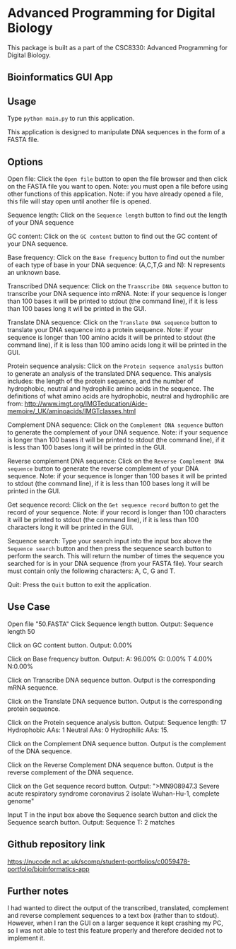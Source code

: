 Advanced Programming for Digital Biology
========================================
This package is built as a part of the CSC8330: Advanced Programming
for Digital Biology.

Bioinformatics GUI App
----------------------
Usage
-----
Type `python main.py` to run this application.

This application is designed to manipulate DNA sequences in the form of a FASTA file.

Options
-------
Open file: Click the `Open file` button to open the file browser and then click on the FASTA file you want to open. Note: you must open a file
before using other functions of this application. Note: if you have already opened a file, this file
will stay open until another file is opened.

Sequence length: Click on the `Sequence length` button to find out the length of your DNA sequence

GC content: Click on the `GC content` button to find out the GC content of your DNA sequence.

Base frequency: Click on the `Base frequency` button to find out the number of each type of base in your DNA sequence:
(A,C,T,G and N): N represents an unknown base. 

Transcribed DNA sequence: Click on the `Transcribe DNA sequence` button to transcribe your DNA sequence into mRNA. 
Note: if your sequence is longer than 100 bases it will be printed to stdout (the command line), if it is less than 100
bases long it will be printed in the GUI.

Translate DNA sequence: Click on the `Translate DNA sequence` button to translate your DNA sequence into a protein
sequence. Note: if your sequence is longer than 100 amino acids it will be printed to stdout (the command line), 
if it is less than 100 amino acids long it will be printed in the GUI.

Protein sequence analysis: Click on the `Protein sequence analysis` button to generate an analysis of the
translated DNA sequence. This analysis includes: the length of the protein sequence, and the number of 
hydrophobic, neutral and hydrophilic amino acids in the sequence.
The definitions of what amino acids are hydrophobic, neutral and hydrophilic are from:
http://www.imgt.org/IMGTeducation/Aide-memoire/_UK/aminoacids/IMGTclasses.html

Complement DNA sequence: Click on the `Complement DNA sequence` button to generate the complement of your DNA sequence.
Note: if your sequence is longer than 100 bases it will be printed to stdout (the command line), 
if it is less than 100 bases long it will be printed in the GUI.

Reverse complement DNA sequence: Click on the `Reverse Complement DNA sequence` button 
to generate the reverse complement of your DNA sequence.
Note: if your sequence is longer than 100 bases it will be printed to stdout (the command line), 
if it is less than 100 bases long it will be printed in the GUI.

Get sequence record: Click on the `Get sequence record` button to get the record of your sequence. 
Note: if your record is longer than 100 characters it will be printed to stdout (the command line), 
if it is less than 100 characters long it will be printed in the GUI.

Sequence search: Type your search input into the input box above the `Sequence search` button and then
press the sequence search button to perform the search. This will return the number of times the sequence 
you searched for is in your DNA sequence (from your FASTA file). Your search must contain only the following characters:
A, C, G and T. 

Quit: Press the `Quit` button to exit the application.

Use Case
-------
Open file "50.FASTA"
Click Sequence length button. Output: Sequence length 50

Click on GC content button. Output: 0.00%

Click on Base frequency button. Output: A: 96.00% G: 0.00% T 4.00% N:0.00%

Click on Transcribe DNA sequence button. Output is the corresponding mRNA sequence.

Click on the Translate DNA sequence button. Output is the corresponding protein sequence.

Click on the Protein sequence analysis button. Output: Sequence length: 17 Hydrophobic AAs: 1 
Neutral AAs: 0 Hydrophilic AAs: 15.

Click on the Complement DNA sequence button. Output is the complement of the DNA sequence.

Click on the Reverse Complement DNA sequence button. Output is the reverse complement of the DNA sequence.

Click on the Get sequence record button. Output: 
">MN908947.3 Severe acute respiratory syndrome coronavirus 2 isolate Wuhan-Hu-1, complete genome"

Input T in the input box above the Sequence search button and click the Sequence search button. 
Output: Sequence T: 2 matches

Github repository link
----------------------
https://nucode.ncl.ac.uk/scomp/student-portfolios/c0059478-portfolio/bioinformatics-app

Further notes
-------------
I had wanted to direct the output of the transcribed, translated, complement and reverse complement sequences 
to a text box (rather than to stdout). 
However, when I ran the GUI on a larger sequence it kept crashing my PC, so I was not able to test this 
feature properly and therefore decided not to implement it.





